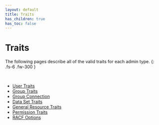 ```yaml
---
layout: default
title: Traits
has_children: true
has_toc: false
---
```


# Traits

The following pages describe all of the valid traits for each admin type.
{: .fs-6 .fw-300 }

&nbsp;

* [User Traits](./user.md)
* [Group Traits](./group.md)
* [Group Connection](./group_connection.md)
* [Data Set Traits](./data_set.md)
* [General Resource Traits](./resource.md)
* [Permission Traits](./permission.md)
* [RACF Options](./racf_options.md)
